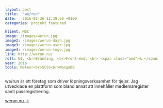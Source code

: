 ```yaml
---
layout: post
title:  "we/run"
date:   2016-02-26 12:39:56 +0100
categories: projekt featured

klient: MSC
image: /images/werun.jpg
image2: /images/werun-dash.jpg
image3: /images/werun-user.jpg
image4: /images/werun-logo.jpg
link: http://werun.nu/
roll: UI, <br>Branding, <br>Front-end, <br> <span class="and">& </span>Back-end
year: 2016
tools: Meteor<br>SCSS<br>MongoDB
---
```


we/run är ett företag som driver löpningsverksamhet för tjejer. Jag utvecklade en plattform som bland annat att innehåller medlemsregister samt passregistrering.

[werun.nu →](http://werun.nu/)

